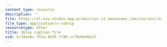 ```yaml
---
content_type: resource
description: ''
file: https://ol-ocw-studio-app-production.s3.amazonaws.com/courses/res-6-012-introduction-to-probability-spring-2018/5c34ee8c355a4b367740cc76d4e96a15_uQTFiXQR4PQ.srt
file_type: application/x-subrip
resourcetype: Other
title: 3play caption file
uid: 5c34ee8c-355a-4b36-7740-cc76d4e96a15
---
```

